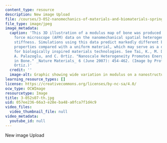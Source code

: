 ```yaml
---
content_type: resource
description: New image Upload
file: /courses/3-052-nanomechanics-of-materials-and-biomaterials-spring-2007/057ee23666a3e28eba48a0fca7f1d4c9_3-052s07-th.jpg
file_type: image/jpeg
image_metadata:
  caption: 'This 3D illustration of a modulus map of bone was produced using atomic
    force microscope (AFM) data on the nanomechanical spatial heterogeneity of bone
    stiffness. Simulations using this data predict markedly different biomechanical
    properties compared with a uniform material, which may serve as a design consideration
    for biologically inspired materials technologies. See Tai, K., M. Dao, S. Suresh,
    A. Palazoglu, and C. Ortiz. "Nanoscale Heterogeneity Promotes Energy Dissipation
    in Bone." _Nature Materials_ 6 (June 2007): 454-462. (Image by Prof. Christine
    Ortiz.)'
  credit: ''
  image-alt: Graphic showing wide variation in modulus on a nanostructure level.
learning_resource_types: []
license: https://creativecommons.org/licenses/by-nc-sa/4.0/
ocw_type: OCWImage
resourcetype: Image
title: 3-052s07-th.jpg
uid: 057ee236-66a3-e28e-ba48-a0fca7f1d4c9
video_files:
  video_thumbnail_file: null
video_metadata:
  youtube_id: null
---
```

New image Upload
